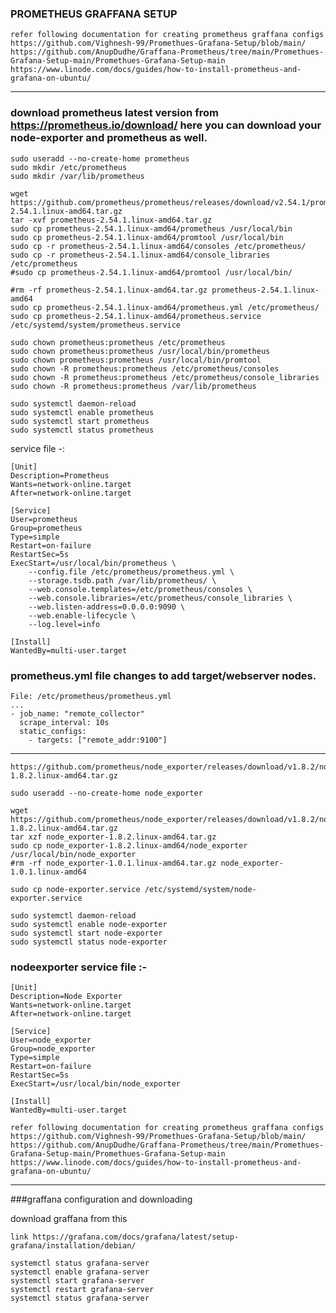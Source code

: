 ### PROMETHEUS GRAFFANA SETUP
```
refer following documentation for creating prometheus graffana configs
https://github.com/Vighnesh-99/Promethues-Grafana-Setup/blob/main/
https://github.com/AnupDudhe/Graffana-Prometheus/tree/main/Promethues-Grafana-Setup-main/Promethues-Grafana-Setup-main
https://www.linode.com/docs/guides/how-to-install-prometheus-and-grafana-on-ubuntu/
```
---------------------------------------------------------------------------------------------------------------

### download prometheus latest version from https://prometheus.io/download/  here you can download your node-exporter and prometheus as well.
```
sudo useradd --no-create-home prometheus
sudo mkdir /etc/prometheus
sudo mkdir /var/lib/prometheus
 ```
```
wget  https://github.com/prometheus/prometheus/releases/download/v2.54.1/prometheus-2.54.1.linux-amd64.tar.gz
tar -xvf prometheus-2.54.1.linux-amd64.tar.gz
sudo cp prometheus-2.54.1.linux-amd64/prometheus /usr/local/bin
sudo cp prometheus-2.54.1.linux-amd64/promtool /usr/local/bin
sudo cp -r prometheus-2.54.1.linux-amd64/consoles /etc/prometheus/
sudo cp -r prometheus-2.54.1.linux-amd64/console_libraries /etc/prometheus
#sudo cp prometheus-2.54.1.linux-amd64/promtool /usr/local/bin/
```
```
#rm -rf prometheus-2.54.1.linux-amd64.tar.gz prometheus-2.54.1.linux-amd64
sudo cp prometheus-2.54.1.linux-amd64/prometheus.yml /etc/prometheus/
sudo cp prometheus-2.54.1.linux-amd64/prometheus.service /etc/systemd/system/prometheus.service
```
```                                                                                               
sudo chown prometheus:prometheus /etc/prometheus
sudo chown prometheus:prometheus /usr/local/bin/prometheus
sudo chown prometheus:prometheus /usr/local/bin/promtool
sudo chown -R prometheus:prometheus /etc/prometheus/consoles
sudo chown -R prometheus:prometheus /etc/prometheus/console_libraries
sudo chown -R prometheus:prometheus /var/lib/prometheus
```
```
sudo systemctl daemon-reload
sudo systemctl enable prometheus
sudo systemctl start prometheus
sudo systemctl status prometheus
```
service file -:
```
[Unit]
Description=Prometheus
Wants=network-online.target
After=network-online.target

[Service]
User=prometheus
Group=prometheus
Type=simple
Restart=on-failure
RestartSec=5s
ExecStart=/usr/local/bin/prometheus \
    --config.file /etc/prometheus/prometheus.yml \
    --storage.tsdb.path /var/lib/prometheus/ \
    --web.console.templates=/etc/prometheus/consoles \
    --web.console.libraries=/etc/prometheus/console_libraries \
    --web.listen-address=0.0.0.0:9090 \
    --web.enable-lifecycle \
    --log.level=info

[Install]
WantedBy=multi-user.target
```

### prometheus.yml file changes to add target/webserver nodes.
```
File: /etc/prometheus/prometheus.yml
...
- job_name: "remote_collector"
  scrape_interval: 10s
  static_configs:
    - targets: ["remote_addr:9100"]
```



--------------------------------------------------------------------------------------------------------
```
https://github.com/prometheus/node_exporter/releases/download/v1.8.2/node_exporter-1.8.2.linux-amd64.tar.gz
```
```
sudo useradd --no-create-home node_exporter

wget https://github.com/prometheus/node_exporter/releases/download/v1.8.2/node_exporter-1.8.2.linux-amd64.tar.gz
tar xzf node_exporter-1.8.2.linux-amd64.tar.gz
sudo cp node_exporter-1.8.2.linux-amd64/node_exporter /usr/local/bin/node_exporter
#rm -rf node_exporter-1.0.1.linux-amd64.tar.gz node_exporter-1.0.1.linux-amd64

sudo cp node-exporter.service /etc/systemd/system/node-exporter.service

sudo systemctl daemon-reload
sudo systemctl enable node-exporter
sudo systemctl start node-exporter
sudo systemctl status node-exporter
```
### nodeexporter service file :- 
```
[Unit]
Description=Node Exporter
Wants=network-online.target
After=network-online.target

[Service]
User=node_exporter
Group=node_exporter
Type=simple
Restart=on-failure
RestartSec=5s
ExecStart=/usr/local/bin/node_exporter

[Install]
WantedBy=multi-user.target
```

```
refer following documentation for creating prometheus graffana configs
https://github.com/Vighnesh-99/Promethues-Grafana-Setup/blob/main/
https://github.com/AnupDudhe/Graffana-Prometheus/tree/main/Promethues-Grafana-Setup-main/Promethues-Grafana-Setup-main
https://www.linode.com/docs/guides/how-to-install-prometheus-and-grafana-on-ubuntu/
```
------------------------------------------------------------------------------------------------------------------------
###graffana configuration and downloading 

download  graffana from this
```
link https://grafana.com/docs/grafana/latest/setup-grafana/installation/debian/  
```
```
systemctl status grafana-server
systemctl enable grafana-server
systemctl start grafana-server
systemctl restart grafana-server
systemctl status grafana-server
```
